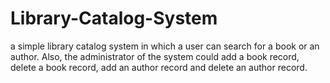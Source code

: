 # Library-Catalog-System
a simple library catalog system in which a user can search for a book or an author. Also, the administrator of the system could add a book record, delete a book record, add an author record and delete an author record.
